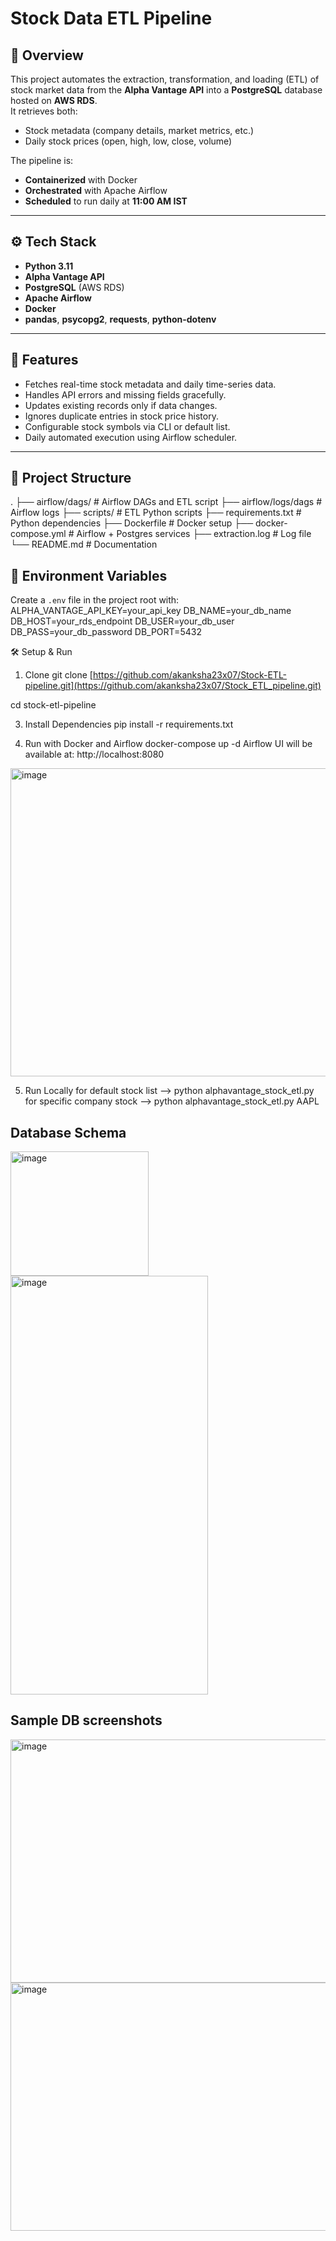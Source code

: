 # Stock Data ETL Pipeline

## 📌 Overview
This project automates the extraction, transformation, and loading (ETL) of stock market data from the **Alpha Vantage API** into a **PostgreSQL** database hosted on **AWS RDS**.  
It retrieves both:
- Stock metadata (company details, market metrics, etc.)
- Daily stock prices (open, high, low, close, volume)

The pipeline is:
- **Containerized** with Docker
- **Orchestrated** with Apache Airflow
- **Scheduled** to run daily at **11:00 AM IST**

---

## ⚙️ Tech Stack
- **Python 3.11**
- **Alpha Vantage API**
- **PostgreSQL** (AWS RDS)
- **Apache Airflow**
- **Docker**
- **pandas**, **psycopg2**, **requests**, **python-dotenv**

---

## 🚀 Features
- Fetches real-time stock metadata and daily time-series data.
- Handles API errors and missing fields gracefully.
- Updates existing records only if data changes.
- Ignores duplicate entries in stock price history.
- Configurable stock symbols via CLI or default list.
- Daily automated execution using Airflow scheduler.

---

## 📂 Project Structure
.
├── airflow/dags/ # Airflow DAGs and ETL script
├── airflow/logs/dags # Airflow logs
├── scripts/ # ETL Python scripts
├── requirements.txt # Python dependencies
├── Dockerfile # Docker setup
├── docker-compose.yml # Airflow + Postgres services
├── extraction.log # Log file
└── README.md # Documentation

## 🔑 Environment Variables
Create a `.env` file in the project root with: 
ALPHA_VANTAGE_API_KEY=your_api_key
DB_NAME=your_db_name
DB_HOST=your_rds_endpoint
DB_USER=your_db_user
DB_PASS=your_db_password
DB_PORT=5432

🛠️ Setup & Run
1. Clone
git clone [https://github.com/akanksha23x07/Stock-ETL-pipeline.git](https://github.com/akanksha23x07/Stock_ETL_pipeline.git)

cd stock-etl-pipeline

3. Install Dependencies
pip install -r requirements.txt

4. Run with Docker and Airflow
docker-compose up -d
Airflow UI will be available at: http://localhost:8080
<img width="1675" height="493" alt="image" src="https://github.com/user-attachments/assets/5b042390-b5c2-45ea-9d94-cb3f7ad3b617" />


5. Run Locally
for default stock list --> python alphavantage_stock_etl.py
for specific company stock --> python alphavantage_stock_etl.py AAPL

## Database Schema
<img width="221" height="199" alt="image" src="https://github.com/user-attachments/assets/954e90c1-bf1a-4f00-a0ee-bd640f453d2f" />
<img width="316" height="670" alt="image" src="https://github.com/user-attachments/assets/47e2a2c3-04c0-40ce-8fd4-aba45c376386" />

## Sample DB screenshots
<img width="1675" height="389" alt="image" src="https://github.com/user-attachments/assets/5d7a181f-dfea-4caf-abaf-7f0af6c7da7b" />
<img width="1293" height="397" alt="image" src="https://github.com/user-attachments/assets/aa8577fd-fec1-4ae5-8bc7-237980a7bace" />





